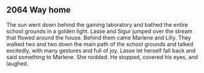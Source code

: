 
## **2064** Way home

The sun went down behind the gaming laboratory and bathed the entire school grounds in a golden light.
Lasse and Sigur jumped over the stream that flowed around the house.
Behind them came Marlene and Lilly.
They walked two and two down the main path of the school grounds and talked excitedly, with many gestures and full of joy.
Lasse let herself fall back and said something to Marlene.
She nodded.
He stopped, covered his eyes, and laughed.


